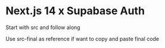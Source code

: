 # Next.js 14 x Supabase Auth

Start with src and follow along

Use src-final as reference if want to copy and paste final code
